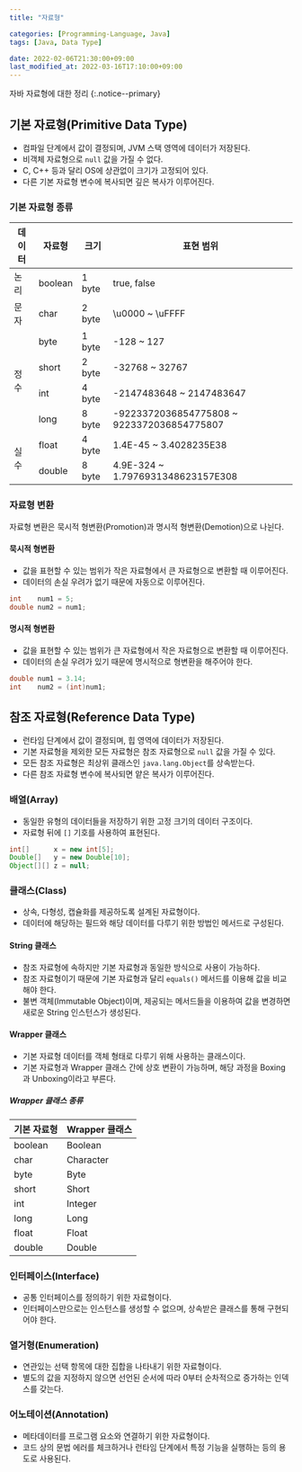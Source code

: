 ```yaml
---
title: "자료형"

categories: [Programming-Language, Java]
tags: [Java, Data Type]

date: 2022-02-06T21:30:00+09:00
last_modified_at: 2022-03-16T17:10:00+09:00
---
```


자바 자료형에 대한 정리
{:.notice--primary}

## 기본 자료형(Primitive Data Type)

- 컴파일 단계에서 값이 결정되며, JVM 스택 영역에 데이터가 저장된다.
- 비객체 자료형으로 `null` 값을 가질 수 없다.
- C, C++ 등과 달리 OS에 상관없이 크기가 고정되어 있다.
- 다른 기본 자료형 변수에 복사되면 깊은 복사가 이루어진다.

### 기본 자료형 종류

<table>
    <thead>
        <tr>
            <th>데이터</th>
            <th>자료형</th>
            <th>크기</th>
            <th>표현 범위</th>
        </tr>
    </thead>
    <tbody>
        <tr>
            <td>논리</td>
            <td>boolean</td>
            <td>1 byte</td>
            <td>true, false</td>
        </tr>
        <tr>
            <td>문자</td>
            <td>char</td>
            <td>2 byte</td>
            <td>\u0000 ~ \uFFFF</td>
        </tr>
        <tr>
            <td rowspan=4>정수</td>
            <td>byte</td>
            <td>1 byte</td>
            <td>-128 ~ 127</td>
        </tr>
        <tr>
            <td>short</td>
            <td>2 byte</td>
            <td>-32768 ~ 32767</td>
        </tr>
        <tr>
            <td>int</td>
            <td>4 byte</td>
            <td>-2147483648 ~ 2147483647</td>
        </tr>
        <tr>
            <td>long</td>
            <td>8 byte</td>
            <td>-9223372036854775808 ~ 9223372036854775807</td>
        </tr>
        <tr>
            <td rowspan=2>실수</td>
            <td>float</td>
            <td>4 byte</td>
            <td>1.4E-45 ~ 3.4028235E38</td>
        </tr>
        <tr>
            <td>double</td>
            <td>8 byte</td>
            <td>4.9E-324 ~ 1.7976931348623157E308</td>
        </tr>
    </tbody>
</table>

### 자료형 변환

자료형 변환은 묵시적 형변환(Promotion)과 명시적 형변환(Demotion)으로 나뉜다.

#### 묵시적 형변환

- 값을 표현할 수 있는 범위가 작은 자료형에서 큰 자료형으로 변환할 때 이루어진다.
- 데이터의 손실 우려가 없기 때문에 자동으로 이루어진다.

``` java
int    num1 = 5;
double num2 = num1;
```

#### 명시적 형변환

- 값을 표현할 수 있는 범위가 큰 자료형에서 작은 자료형으로 변환할 때 이루어진다.
- 데이터의 손실 우려가 있기 때문에 명시적으로 형변환을 해주어야 한다.

```java
double num1 = 3.14;
int    num2 = (int)num1;
```

## 참조 자료형(Reference Data Type)

- 런타임 단계에서 값이 결정되며, 힙 영역에 데이터가 저장된다.
- 기본 자료형을 제외한 모든 자료형은 참조 자료형으로 `null` 값을 가질 수 있다.
- 모든 참조 자료형은 최상위 클래스인 `java.lang.Object`를 상속받는다.
- 다른 참조 자료형 변수에 복사되면 얕은 복사가 이루어진다.

### 배열(Array)

- 동일한 유형의 데이터들을 저장하기 위한 고정 크기의 데이터 구조이다.
- 자료형 뒤에 `[]` 기호를 사용하여 표현된다.

``` java
int[]      x = new int[5];
Double[]   y = new Double[10];
Object[][] z = null;
```

### 클래스(Class)

- 상속, 다형성, 캡슐화를 제공하도록 설계된 자료형이다.
- 데이터에 해당하는 필드와 해당 데이터를 다루기 위한 방법인 메서드로 구성된다.

#### String 클래스

- 참조 자료형에 속하지만 기본 자료형과 동일한 방식으로 사용이 가능하다.
- 참조 자료형이기 때문에 기본 자료형과 달리 `equals()` 메서드를 이용해 값을 비교해야 한다.
- 불변 객체(Immutable Object)이며, 제공되는 메서드들을 이용하여 값을 변경하면 새로운 String 인스턴스가 생성된다.

#### Wrapper 클래스

- 기본 자료형 데이터를 객체 형태로 다루기 위해 사용하는 클래스이다.
- 기본 자료형과 Wrapper 클래스 간에 상호 변환이 가능하며, 해당 과정을 Boxing과 Unboxing이라고 부른다.

##### Wrapper 클래스 종류

| 기본 자료형 | Wrapper 클래스 |
| --- | --- |
| boolean | Boolean |
| char | Character |
| byte | Byte |
| short | Short |
| int | Integer |
| long | Long |
| float | Float |
| double | Double |

### 인터페이스(Interface)

- 공통 인터페이스를 정의하기 위한 자료형이다.
- 인터페이스만으로는 인스턴스를 생성할 수 없으며, 상속받은 클래스를 통해 구현되어야 한다.

### 열거형(Enumeration)

- 연관있는 선택 항목에 대한 집합을 나타내기 위한 자료형이다.
- 별도의 값을 지정하지 않으면 선언된 순서에 따라 0부터 순차적으로 증가하는 인덱스를 갖는다.

### 어노테이션(Annotation)

- 메타데이터를 프로그램 요소와 연결하기 위한 자료형이다.
- 코드 상의 문법 에러를 체크하거나 런타임 단계에서 특정 기능을 실행하는 등의 용도로 사용된다.